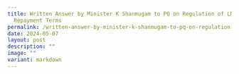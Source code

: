 ```yaml
---
title: Written Answer by Minister K Shanmugam to PQ on Regulation of LMLs Loan
  Repayment Terms
permalink: /written-answer-by-minister-k-shanmugam-to-pq-on-regulation-of-lmls-loan-repayment-terms/
date: 2024-05-07
layout: post
description: ""
image: ""
variant: markdown
---
```

